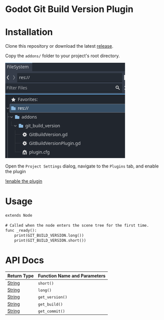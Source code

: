 # Godot Git Build Version Plugin

# Installation

Clone this repository or download the
latest [release](https://github.com/samlitowitz/godot-git-build-version-plugin/releases/latest).

Copy the `addons/` folder to your project's root directory.

![copied addons directory in Godot project](assets/install-addons-directory.png)

Open the `Project Settings` dialog, navigate to the `Plugins` tab, and enable the plugin

[!enable the plugin](assets/enable-plugin.png)

# Usage

```godot
extends Node

# Called when the node enters the scene tree for the first time.
func _ready():
	print(GIT_BUILD_VERSION.long())
	print(GIT_BUILD_VERSION.short())
```

# API Docs

| Return Type | Function Name and Parameters |
| --- | --- |
| [String](https://docs.godotengine.org/en/stable/classes/class_string.html#class-string) | `short()` |
| [String](https://docs.godotengine.org/en/stable/classes/class_string.html#class-string) | `long()` |
| [String](https://docs.godotengine.org/en/stable/classes/class_string.html#class-string) | `get_version()` |
| [String](https://docs.godotengine.org/en/stable/classes/class_string.html#class-string) | `get_build()` |
| [String](https://docs.godotengine.org/en/stable/classes/class_string.html#class-string) | `get_commit()` |
